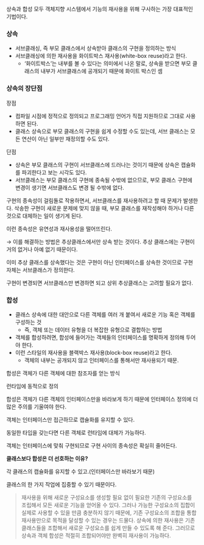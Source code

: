 상속과 합성 모두 객체지향 시스템에서 기능의 재사용을 위해 구사하는 가장 대표적인 기법이다.

### 상속

- 서브클래싱, 즉 부모 클래스에서 상속받아 클래스의 구현을 정의하는 방식
- 서브클래싱에 의한 재사용을 화이트박스 재사용(white-box reuse)라고 한다.
    - ‘화이트박스’는 내부를 볼 수 있다는 의미에서 나온 말로, 상속을 받으면 부모 클래스의 내부가 서브클래스에 공개되기 때문에 화이트 박스인 셈

### 상속의 장단점

장점

- 컴파일 시점에 정적으로 정의되고 프로그래밍 언어가 직접 지원하므로 그대로 사용하면 된다.
- 클래스 상속으로 부모 클래스의 구현을 쉽게 수정할 수도 있는데, 서브 클래스는 모든 연산이 아닌 일부만 재정의할 수도 있다.

단점

- 상속은 부모 클래스의 구현이 서브클래스에 드러나는 것이기 때문에 상속은 캡슐화를 파괴한다고 보는 시각도 있다.
- 서브클래스는 부모 클래스의 구현에 종속될 수밖에 없으므로, 부모 클래스 구현에 변경이 생기면 서브클래스도 변경 될 수밖에 없다.

구현의 종속성이 걸림돌로 작용하면서, 서브클래스를 재사용하려고 할 때 문제가 발생한다.
삭송한 구현이 새로운 문제에 맞지 않을 때, 부모 클래스를 재작성해야 하거나 다른 것으로 대체하는 일이 생기게 된다.

이런 종속성은 유연성과 재사용성을 떨어뜨린다.

→ 이를 해결하는 방법은 추상클래스에서만 상속 받는 것이다. 추상 클래스에는 구현이 거의 없거나 아예 없기 때문이다.

이미 추상 클래스를 상속했다는 것은 구현이 아닌 인터페이스를 상속한 것이므로 구현 자체는 서브클래스가 정의한다.

구현이 변경되면 서브클래스만 변경하면 되고 상위 추상클래스는 고려할 필요가 없다.

### 합성

- 클래스 상속에 대한 대안으로 다른 객체를 여러 개 붙여서 새로운 기능 혹은 객체를 구성하는 것
    - 즉, 객체 또는 데이터 유형을 더 복잡한 유형으로 결합하는 방법
- 객체를 합성하려면, 합성에 들어가는 객체들의 인터페이스를 명확하게 정의해 두어야 한다.
- 이런 스타일의 재사용을 블랙박스 재사용(block-box reuse)라고 한다.
    - 객체의 내부는 공개되지 않고 인터페이스를 통해서만 재사용되기 때문.

합성은 객체가 다른 객체에 대한 참조자를 얻는 방식

런타임에 동적으로 정의

합성은 객체가 다른 객체의 인터페이스만을 바라보게 하기 때문에 인터페이스 정의에 더 많은 주의를 기울여야 한다.

객체는 인터페이스만 접근하므로 캡슐화를 유지할 수 있다.

동일한 타입을 갖는다면 다른 객체로 런타임에 대체가 가능하다.

객체는 인터페이스에 맞춰 구현되므로 구현 사이의 종속성은 확실히 줄어든다.

**클래스보다 합성은 더 선호하는 이유?**

각 클래스의 캡슐화를 유지할 수 있고.(인터페이스만 바라보기 때문)

클래스의 한 가지 작업에 집중할 수 있기 때문이다.

> 재사용을 위해 새로운 구성요소를 생성할 필요 없이 필요한 기존의 구성요소를 조립해서 모든 새로운 기능을 얻어올 수 있다.
그러나 가능한 구성요소의 집합이 실제로 사용할 수 있을 만큼 충분하지 않기 때문에, 기존 구성요소의 조합을 통합 재사용만으로 목적을 달성할 수 있는 경우는 드물다.
상속에 의한 재사용은 기존 클래스들을 조합해서 새로운 구성요소를 쉽게 만들 수 있도록 해 준다.
그러므로 상속과 객체 합성은 적절히 조합되어야만 완벽히 재사용이 가능하다.
>